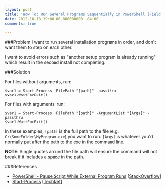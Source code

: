 ```yaml
---
layout: post
title: 'How To: Run Several Programs Sequentially in PowerShell [Field Notes]'
date: 2012-10-18 19:00:00.000000000 -04:00
comments: true

---
```

###Problem
I want to run several installation programs in order, and don't want them to step on each other.

I want to avoid errors such as "another setup program is already running" which result in the second install not completing.

###Solution

For files without arguments, run:

```
$var1 = Start-Process -FilePath "[path]" -passthru
$var1.WaitForExit()
```
For files with arguments, run:

```
$var1 = Start-Process -FilePath "[path]" -ArgumentList "[Args]" -passthru
$var1.WaitForExit()
```

In these examples, `[path]` is the full path to the file (e.g. `C:\SomeFolder\MyProgram.exe`) you want to run. `[Args]` is whatever you'd normally put after the path to the exe in the command line.

**NOTE**: Single quotes around the file path will ensure the command will not break if it includes a space in the path.

###References
* <a href="http://stackoverflow.com/questions/8902585/powershell-pause-script-while-external-program-runs">PowerShell - Pause Script While External Program Runs</a> [<a href="http://stackoverflow.com/">StackOverflow</a>]
* <a href="http://technet.microsoft.com/en-us/library/hh849848.aspx">Start-Process</a> [<a href="http://technet.microsoft.com/">TechNet</a>]
